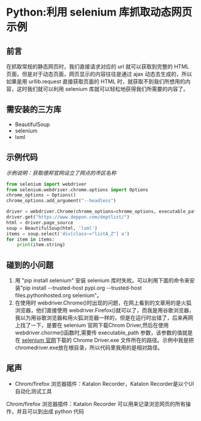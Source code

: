 # Python:利用 selenium 库抓取动态网页示例

## 前言
在抓取常规的静态网页时，我们直接请求对应的 url 就可以获取到完整的 HTML 页面，但是对于动态页面，网页显示的内容往往是通过 ajax 动态去生成的，所以如果是用 urllib.request 直接获取页面的 HTML 时，就获取不到我们所想用的内容，这时我们就可以利用 selenium 库就可以轻松地获得我们所需要的内容了。

## 需安装的三方库
+ BeautifulSoup
+ selenium
+ lxml

## 示例代码
 *示例说明：获取德邦官网设立了网点的市区名称* 
```python
from selenium import webdriver
from selenium.webdriver.chrome.options import Options
chrome_options = Options()
chrome_options.add_argument("--headless")

driver = webdriver.Chrome(chrome_options=chrome_options, executable_path="./chromedriver")
driver.get("https://www.deppon.com/deptlist/")
html = driver.page_source
soup = BeautifulSoup(html, 'lxml')
items = soup.select('div[class~="listA_Z"] a')
for item in items:
    print(item.string)
```

## 碰到的小问题
1. 用 "pip install selenium" 安装 selenium 库时失败。可以利用下面的命令来安装"pip install --trusted-host pypi.org --trusted-host files.pythonhosted.org selenium"。
2. 在使用时 webdriver.Chrome()时出现的问题，在网上看到的文章用的是火狐浏览器，他们直接使用 webdriver.Firefox()就可以了，而我是用谷歌浏览器，我以为用谷歌浏览器和用火狐浏览器一样的，但是在运行时出错了，后来再网上找了一下，是要在 selenium 官网下载Chrom Driver,然后在使用 webdriver.chorme()函数时,需要传 executable_path 参数，该参数的值就是在 [selenium 官网](https://selenium-python.readthedocs.io/)下载的 Chrome Driver.exe 文件所在的路径。示例中我是把chromedriver.exe放在根目录，所以代码里我用的是相对路径。

## 尾声
+ Chrom/firefox 浏览器插件：Katalon Recorder，Katalon Recorder是以个UI自动化测试工具 
  

Chrom/firefox 浏览器插件：Katalon Recorder 可以用来记录浏览网页的所有操作，并且可以到出成 python 代码
